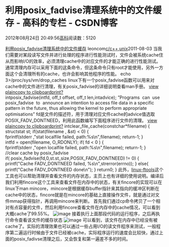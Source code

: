 
# 利用posix_fadvise清理系统中的文件缓存 - 高科的专栏 - CSDN博客

2012年08月24日 20:49:56[高科](https://me.csdn.net/pbymw8iwm)阅读数：5120


[利用posix_fadvise清理系统中的文件缓存](http://leoncom.org/?p=650719)
leoncom[c/c++](http://leoncom.org/?cat=4),[unix](http://leoncom.org/?cat=5)2011-08-03
当我们需要对某段读写文件并进行处理的程序进行性能测试时，文件会被系统cache住从而影响I/O的效率，必须清理cache中的对应文件的才能正确的进行性能测试。通常清理内存可以采用下面的这条命令，但这条命令只有root才能使用，另外一方面这个会清理所有的cache，也许会影响其他程序的性能。
echo 3>/proc/sys/vm/drop_caches
linux下有一个posix_fadvise函数可以用来对cache中的文件进行清理，有关posix_fadvise的详细说明查看man手册。
[view plain](http://leoncom.org/?p=650719#)[copy to clipboard](http://leoncom.org/?p=650719#)[print](http://leoncom.org/?p=650719#)[?](http://leoncom.org/?p=650719#)
intposix_fadvise(intfd, off_t offset, off_t len,intadvice);
”Programs  can  use  posix_fadvise  to  announce an intention to access file data in a specific pattern in the future, thus allowing the kernel to perform appropriate optimisations”
fd是文件的描述符，用于清理对应文件cache的advice值选取POSIX_FADV_DONTNEED，利用此函数编写下面程序进行文件的清理。
[view plain](http://leoncom.org/?p=650719#)[copy to clipboard](http://leoncom.org/?p=650719#)[print](http://leoncom.org/?p=650719#)[?](http://leoncom.org/?p=650719#)
intclear_file_cache(constchar*filename)
{
structstat st;
if(stat(filename , &st) < 0) {
fprintf(stderr ,"stat localfile failed, path:%s\n",filename);
return-1;
}
intfd = open(filename, O_RDONLY);
if( fd < 0 ) {
fprintf(stderr ,"open localfile failed, path:%s\n",filename);
return-1;
}
//clear cache by posix_fadvise
if( posix_fadvise(fd,0,st.st_size,POSIX_FADV_DONTNEED) != 0) {
printf("Cache FADV_DONTNEED failed, %s\n",strerror(errno));
}
else{
printf("Cache FADV_DONTNEED done\n");
}
return0;
}
此外，[linux-ftools](http://code.google.com/p/linux-ftools/)这个工具也可以帮助清理并查看文件的内存状态，主页上也有详细的使用说明。编译后我们利用fincore这个工具来查看文件在内存中的状态，有关fincore的实现可以在linux下man mincore，mincore是根据缓存buffer指针来其指向的缓冲区判断在cache中的状态，fincore就是在mincore的基础上直接操作文件，就是通过对文件mmap获得指针，再调用mincore来判断。
首先我们通过cp命令拷贝了一个相对有点容量的文件，然后利用fincore查看文件在内存中的cache情况，可以看到大概cache了99.55%。
![image](http://leoncom.org/wp-content/uploads/2011/08/image_thumb.png)
接着执行上面那段代码的运行程序，之后再执行命令查看该文件的缓存状态
![image](http://leoncom.org/wp-content/uploads/2011/08/image_thumb1.png)
可以看到，该文件在内存中已经没有被cache了。实际的清理效果也可以通过一些占用I/O的读文件程序来测试，一般程序第二遍运行时候由于文件已经被cache，实际程序运行的速度会比较快，通过上面的posix_fadivse清理之后，又会恢复和第一遍差不多的时间。


